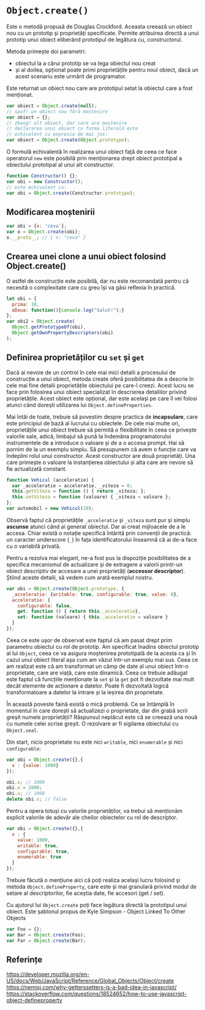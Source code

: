# `Object.create()`

Este o metodă propusă de Douglas Crockford. Aceasta creează un obiect nou cu un prototip și proprietăți specificate.
Permite atribuirea directă a unui prototip unui obiect eliberând prototipul de legătura cu, constructorul.

Metoda primește doi parametri:

- obiectul la a cărui prototip se va lega obiectul nou creat
- și al doilea, opțional poate primi proprietățile pentru noul obiect, dacă un acest scenariu este urmărit de programator.

Este returnat un obiect nou care are prototipul setat la obiectul care a fost menționat.

```javascript
var obiect = Object.create(null);
// spuf! un obiect nou fără moștenire
var obiect = {};
// zbang! alt obiect, dar care are moștenire
// declararea unui obiect cu forma literală este
// echivalent cu expresia de mai jos:
var obiect = Object.create(Object.prototype);
```

O formulă echivalentă în realizarea unui obiect față de ceea ce face operatorul `new` este posibilă prin menționarea drept obiect prototipal a obiectului prototipal al unui alt constructor.

```javascript
function Constructor() {};
var obi = new Constructor();
// este echivalent cu:
var obi = Object.create(Constructor.prototype);
```

## Modificarea moștenirii

```javascript
var obi = {x: 'ceva'};
var o = Object.create(obi);
o.__proto__; // { x: "ceva" }
```

## Crearea unei clone a unui obiect folosind Object.create()

O astfel de construcție este posibilă, dar nu este recomandată pentru că necesită o complexitate care cu greu își va găsi reflexia în practică.

```javascript
let obi = {
  prima: 10,
  aDoua: function(){console.log("Salut!");}
};
var obi2 = Object.create(
  Object.getPrototypeOf(obi),
  Object.getOwnPropertyDescriptors(obi)
);
```

## Definirea proprietăților cu `set` și `get`

Dacă ai nevoie de un control în cele mai mici detalii a procesului de construcție a unui obiect, metoda create oferă posibilitatea de a descrie în cele mai fine detalii proprietățile obiectului pe care-l creezi. Acest lucru se face prin folosirea unui obiect specializat în descrierea detaliilor privind proprietățile. Acest obiect este opțional, dar este același pe care îl vei folosi atunci când dorești utilizarea lui `Object.defineProperties`.

Mai întâi de toate, trebuie să povestim despre practica de **incapsulare**, care este principiul de bază al lucrului cu obiectele. De cele mai multe ori, proprietățile unui obiect trebuie să permită o flexibilitate în ceea ce privește valorile sale, adică, limbajul să pună la îndemâna programatorului instrumentele de a introduce o valoare și de a o accesa prompt. Hai să pornim de la un exemplu simplu. Să presupunem că avem o funcție care va îndeplini rolul unui constructor. Acest constructor are două proprietăți. Una care primește o valoare la instanțierea obiectului și alta care are nevoie să fie actualizată constant.

```javascript
function Vehicul (acceleratie) {
  var _acceleratie = acceleratie, _viteza = 0;
  this.getViteza = function () { return _viteza; };
  this.setViteza = function (valoare) { _viteza = valoare };
};
var automobil = new Vehicul(10);
```

Observă faptul că proprietățile `_acceleratie` și `_viteza` sunt pur și simplu **ascunse** atunci când ai generat obiectul. Dar ai creat mijloacele de a le accesa. Chiar există o notație specifică întărită prin convenții de practică: un caracter underscore (`_`) în fața identificatorului înseamnă că ai de-a face cu o variabilă privată.

Pentru a rezolva mai elegant, ne-a fost pus la dispoziție posibilitatea de a specifica mecanismul de actualizare și de extragere a valorii printr-un obiect descriptiv de accesare a unei proprietăți (**accessor descriptor**). Știind aceste detalii, să vedem cum arată exemplul nostru.

```javascript
var obi = Object.create(Object.prototype, {
  _acceleratie: {writable: true, configurable: true, value: 0},
  acceleratie: {
    configurable: false,
    get: function () { return this._acceleratie},
    set: function (valoare) { this._acceleratie = valoare }
  }
});
```

Ceea ce este ușor de observat este faptul că am pasat drept prim parametru obiectul cu rol de prototip. Am specificat înadins obiectul prototip al lui `Object`, ceea ce va asigura moștenirea prototipală de la acesta ca și în cazul unui obiect literal așa cum am văzut într-un exemplu mai sus.
Ceea ce am realizat este că am transformat un câmp de date al unui obiect într-o proprietate, care are viață, care este dinamică. Ceea ce trebuie adăugat este faptul că funcțiile menționate la `set` și la `get` pot fi dezvoltate mai mult decât elemente de acționare a datelor. Poate fi dezvoltată logică transformatoare a datelor la intrare și la ieșirea din proprietate.

În această poveste faină există o mică problemă. Ce se întâmplă în momentul în care dorești să actualizezi o proprietate, dar din grabă scrii greșit numele proprietății? Răspunsul neplăcut este că se creează una nouă cu numele celei scrise greșit. O rezolvare ar fi sigilarea obiectului cu `Object.seal`.

Din start, nicio proprietate nu este nici `writable`, nici `enumerable` și nici `configurable`:

```javascript
var obi = Object.create({},{
  x : {value: 1000}
});

obi.x; // 1000
obi.x = 2000;
obi.x; // 1000
delete obi.x; // false
```

Pentru a opera totuși cu valorile proprietăților, va trebui să menționăm explicit valorile de adevăr ale cheilor obiectelor cu rol de descriptor.

```javascript
var obi = Object.create({},{
  x : {
    value: 1000,
    writable: true,
    configurable: true,
    enumerable: true
  }
});
```

Trebuie făcută o mențiune aici că poți realiza același lucru folosind și metoda `Object.defineProperty`, care este și mai granulară privind modul de setare al descriptorilor, fie aceștia date, fie accesori (get / set).

Cu ajutorul lui `Object.create` poți face legătura directă la prototipul unui obiect. Este șablonul propus de Kyle Simpson - Object Linked To Other Objects

```javascript
var Foo = {};
var Bar = Object.create(Foo);
var Far = Object.create(Bar);
```

## Referințe

https://developer.mozilla.org/en-US/docs/Web/JavaScript/Reference/Global_Objects/Object/create
https://nemisj.com/why-getterssetters-is-a-bad-idea-in-javascript/
https://stackoverflow.com/questions/18524652/how-to-use-javascript-object-defineproperty
